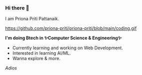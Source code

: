 ### Hi there 👋

<!--
**priona-priti/priona-priti** is a ✨ _special_ ✨ repository because its `README.md` (this file) appears on your GitHub profile.
-->
I am Priona Priti Pattanaik.

https://github.com/priona-priti/priona-priti/blob/main/coding.gif

**I'm doing Btech in ✨Computer Science & Engineering✨**

- Currently learning and working on Web Development.
- Interested in learning AI/ML.
- Wanna explore & more.

*Adios*




